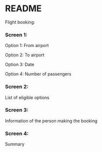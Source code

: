 # README

Flight booking:

### Screen 1:

Option 1: From airport

Option 2: To airport

Option 3: Date

Option 4: Number of passengers

### Screen 2:
List of eligible options

### Screen 3:
Information of the person making the booking

### Screen 4:
Summary